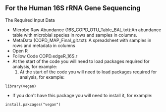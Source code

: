 ## For the Human 16S rRNA Gene Sequencing
The Required Input Data

* Microbe Raw Abundance (16S_COPD_OTU_Table_BAL.txt):An abundance table with microbial species in rows and samples in columns.
* MetaData (COPD_MAP_Final_git.txt): A spreadsheet with samples in rows and metadata in columns
* Open R
* Follow Code COPD.edgeR_16S.r
* At the start of the code you will need to load packages required for analysis, for example:
  1. At the start of the code you will need to load packages required for analysis, for example:
```
library(vegan)
```
* If you don't have this package you will need to install it, for example:
```
install.pakcages("vegan")
```
